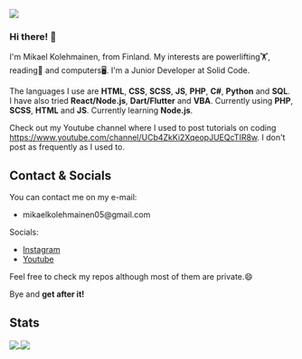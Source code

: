 ![](https://komarev.com/ghpvc/?username=Mikael-Kolehmainen)
### Hi there! 💪

I'm Mikael Kolehmainen, from Finland. My interests are powerlifting🏋️, reading📘 and computers🖥️. I'm a Junior Developer at Solid Code.

The languages I use are **HTML**, **CSS**, **SCSS**, **JS**, **PHP**, **C#**, **Python** and **SQL**. I have also tried **React/Node.js**, **Dart/Flutter** and **VBA**. Currently using **PHP**, **SCSS**, **HTML** and **JS**. Currently learning **Node.js**.

Check out my Youtube channel where I used to post tutorials on coding https://www.youtube.com/channel/UCb4ZkKi2XqeopJUEQcTIR8w. I don't post as frequently as I used to.


<h2 align="left">Contact & Socials</h2>

You can contact me on my e-mail:
<ul>
  <li>mikaelkolehmainen05@gmail.com</li>
</ul>

Socials:
<ul>
  <li><a href='https://www.instagram.com/mikael_k_2005/' target='_blank'>Instagram</a></li>
  <li><a href='https://www.youtube.com/channel/UCb4ZkKi2XqeopJUEQcTIR8w' target='_blank'>Youtube</a></li>
</ul>

Feel free to check my repos although most of them are private.😄

Bye and **get after it!**

<h2>Stats</h2>

<a href="https://github.com/anuraghazra/github-readme-stats">
  <img align="center" src="https://github-readme-stats.vercel.app/api?username=Mikael-Kolehmainen&count_private=true&bg_color=30,e96443,904e95&title_color=fff&text_color=fff&hide_border=true" />
</a>
<a href="https://github.com/anuraghazra/github-readme-stats">
  <img align="center" src="https://github-readme-stats.vercel.app/api/top-langs/?username=Mikael-Kolehmainen&count_private=true&langs_count=10&bg_color=30,e96443,904e95&hide_border=true&title_color=fff&text_color=fff&exclude_repo=Scoreboard" />

<!--
**Mikael-Kolehmainen/Mikael-Kolehmainen** is a ✨ _special_ ✨ repository because its `README.md` (this file) appears on your GitHub profile.

Here are some ideas to get you started:

- 🔭 I’m currently working on ...
- 🌱 I’m currently learning ...
- 👯 I’m looking to collaborate on ...
- 🤔 I’m looking for help with ...
- 💬 Ask me about ...
- 📫 How to reach me: ...
- 😄 Pronouns: ...
- ⚡ Fun fact: ...
-->
